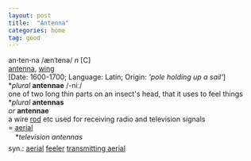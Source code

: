 ```yaml
---
layout: post
title:  "Antenna"
categories: home
tag: good
---
```

<DIV style="MARGIN: 0px 0px 5px">an<B>·</B>ten<B>·</B>na /ænˈtenə/ <I>n</I> [C] <BR><A href="{{ site.baseurl }}/antenna"><U>antenna</U></A>, <A href="{{ site.baseurl }}/wing"><U>wing</U></A><BR>[Date: 1600-1700; Language: Latin; Origin: <I>'pole holding up a sail'</I>]<BR>*<I>plural</I> <B>antennae</B> /-niː/<BR>one of two long thin parts on an insect's head, that it uses to feel things<BR>*<I>plural</I> <B>antennas</B> <BR><I>or</I> <B>antennae</B> <BR>a wire <A href="{{ site.baseurl }}/rod"><U>rod</U></A> etc used for receiving radio and television signals<BR>= <A href="{{ site.baseurl }}/aerial"><U>aerial</U></A><BR>　*<I>television antennas</I></DIV>
<DIV style="MARGIN: 0px 0px 5px">
<DIV style="MARGIN: 4px 0px">syn.: <A href="{{ site.baseurl }}/aerial"><U>aerial</U></A> <A href="{{ site.baseurl }}/feeler"><U>feeler</U></A> <A href="{{ site.baseurl }}/transmitting%20aerial"><U>transmitting aerial</U></A></DIV></DIV>
